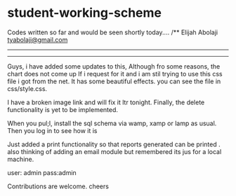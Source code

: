 student-working-scheme
======================

Codes written so far and would be seen shortly today....
/**
Elijah Abolaji <tyabolaji@gmail.com>
****
***

Guys, i have added some updates to this, Although fro some reasons, the chart does not come up
If i request for it and i am stil trying to use this css file i got from the net. It has some beautiful effects.
you can see the file in css/style.css.

I have a broken image link and will fix it ltr tonight. Finally, the delete functionality is yet to be implemented.

When you pul;l, install the sql schema via wamp, xamp or lamp as usual.
Then you log in to see how it is

Just added a print functionality so that reports generated can be printed . also thinking of adding an email module but remembered
its jus for a local machine.

user: admin
pass:admin

Contributions are welcome. cheers
